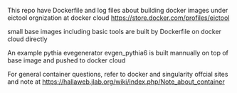 This repo have Dockerfile and log files about building docker images under eictool orgnization at docker cloud https://store.docker.com/profiles/eictool

small base images including  basic tools are built by Dockerfile on docker cloud directly

An example pythia evegenerator evgen_pythia6 is built mannually on top of base image and pushed to docker cloud  

For general container questions, refer to docker and singularity offcial sites and note at https://hallaweb.jlab.org/wiki/index.php/Note_about_container
